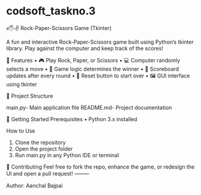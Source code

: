 # codsoft_taskno.3
✊🖐✌ Rock-Paper-Scissors Game (Tkinter)

A fun and interactive Rock-Paper-Scissors game built using Python’s tkinter library. Play against the computer and keep track of the scores!

📌 Features
	•	🎮 Play Rock, Paper, or Scissors
	•	💻 Computer randomly selects a move
	•	🧠 Game logic determines the winner
	•	🧮 Scoreboard updates after every round
	•	🔄 Reset button to start over
	•	🖼 GUI interface using tkinter

📁 Project Structure

main.py- Main application file
README.md- Project documentation

🚀 Getting Started
Prerequisites
	•	Python 3.x installed

How to Use
1.	Clone the repository
2.	Open the project folder
3.	Run main.py in any Python IDE or terminal

🙌 Contributing
Feel free to fork the repo, enhance the game, or redesign the UI and open a pull request!
⸻

Author: Aanchal Bajpai
